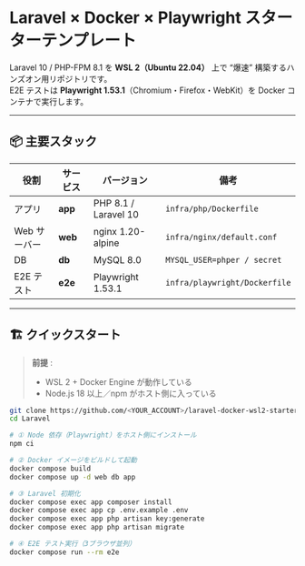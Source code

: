 # Laravel × Docker × Playwright スターターテンプレート

Laravel 10 / PHP-FPM 8.1 を **WSL 2（Ubuntu 22.04）** 上で “爆速” 構築するハンズオン用リポジトリです。  
E2E テストは **Playwright 1.53.1**（Chromium・Firefox・WebKit）を Docker コンテナで実行します。

---

## 📦 主要スタック

| 役割 | サービス | バージョン | 備考 |
|------|----------|-----------|------|
| アプリ | **app** | PHP 8.1 / Laravel 10 | `infra/php/Dockerfile` |
| Web サーバー | **web** | nginx 1.20-alpine | `infra/nginx/default.conf` |
| DB | **db** | MySQL 8.0 | `MYSQL_USER=phper / secret` |
| E2E テスト | **e2e** | Playwright 1.53.1 | `infra/playwright/Dockerfile` |

---

## 🏗️ クイックスタート

> **前提** :  
> - WSL 2 + Docker Engine が動作している  
> - Node.js 18 以上／npm がホスト側に入っている

```bash
git clone https://github.com/<YOUR_ACCOUNT>/laravel-docker-wsl2-starter.git Laravel
cd Laravel

# ① Node 依存（Playwright）をホスト側にインストール
npm ci

# ② Docker イメージをビルドして起動
docker compose build
docker compose up -d web db app

# ③ Laravel 初期化
docker compose exec app composer install
docker compose exec app cp .env.example .env
docker compose exec app php artisan key:generate
docker compose exec app php artisan migrate

# ④ E2E テスト実行（3ブラウザ並列）
docker compose run --rm e2e
